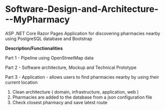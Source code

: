 # Software-Design-and-Architecture---MyPharmacy

ASP .NET Core Razor Pages Application for discovering pharmacies nearby using PostgreSQL database and Bootstrap

**__Description/Functionalities__**

Part 1 - Pipeline using OpenStreetMap data

Part 2 - Software architecture, Mockup and Technical Prototype

Part 3 - Application - allows users to find pharmacies nearby by using their current location



1. Clean architecture ( domain, infrastructure, application, web )
2. Pharmacies are added to the database from a json configuration file
3. Check closest pharmacy and save latest route

